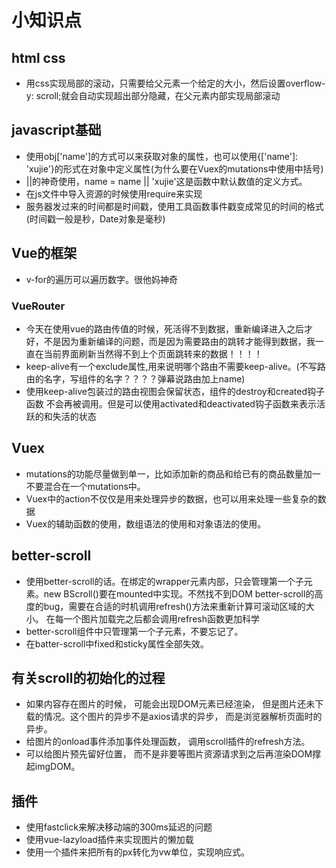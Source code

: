 # 小知识点

## html css

* 用css实现局部的滚动，只需要给父元素一个给定的大小，然后设置overflow-y: scroll;就会自动实现超出部分隐藏，在父元素内部实现局部滚动

## javascript基础

* 使用obj['name']的方式可以来获取对象的属性，也可以使用{['name']: 'xujie'}的形式在对象中定义属性(为什么要在Vuex的mutations中使用中括号)
* ||的神奇使用，name = name || 'xujie'这是函数中默认数值的定义方式。
* 在js文件中导入资源的时候使用require来实现
* 服务器发过来的时间都是时间戳，使用工具函数事件戳变成常见的时间的格式(时间戳一般是秒，Date对象是毫秒)

## Vue的框架

* v-for的遍历可以遍历数字。很他妈神奇

### VueRouter

* 今天在使用vue的路由传值的时候，死活得不到数据，重新编译进入之后才好，不是因为重新编译的问题，而是因为需要路由的跳转才能得到数据，我一直在当前界面刷新当然得不到上个页面跳转来的数据！！！！
* keep-alive有一个exclude属性,用来说明哪个路由不需要keep-alive。(不写路由的名字，写组件的名字？？？？弹幕说路由加上name)
* 使用keep-alive包装过的路由视图会保留状态，组件的destroy和created钩子函数 不会再被调用。但是可以使用activated和deactivated钩子函数来表示活跃的和失活的状态

## Vuex

* mutations的功能尽量做到单一，比如添加新的商品和给已有的商品数量加一不要混合在一个mutations中。
* Vuex中的action不仅仅是用来处理异步的数据，也可以用来处理一些复杂的数据
* Vuex的辅助函数的使用，数组语法的使用和对象语法的使用。

## better-scroll

* 使用better-scroll的话。在绑定的wrapper元素内部，只会管理第一个子元素。new BScroll()要在mounted中实现。不然找不到DOM
better-scroll的高度的bug，需要在合适的时机调用refresh()方法来重新计算可滚动区域的大小。
在每一个图片加载完之后都会调用refresh函数更加科学
* better-scroll组件中只管理第一个子元素，不要忘记了。
* 在batter-scroll中fixed和sticky属性全部失效。

## 有关scroll的初始化的过程

* 如果内容存在图片的时候， 可能会出现DOM元素已经渲染， 但是图片还未下载的情况。这个图片的异步不是axios请求的异步， 而是浏览器解析页面时的异步。
* 给图片的onload事件添加事件处理函数， 调用scroll插件的refresh方法。
* 可以给图片预先留好位置， 而不是非要等图片资源请求到之后再渲染DOM撑起imgDOM。

## 插件

* 使用fastclick来解决移动端的300ms延迟的问题
* 使用vue-lazyload插件来实现图片的懒加载
* 使用一个插件来把所有的px转化为vw单位，实现响应式。